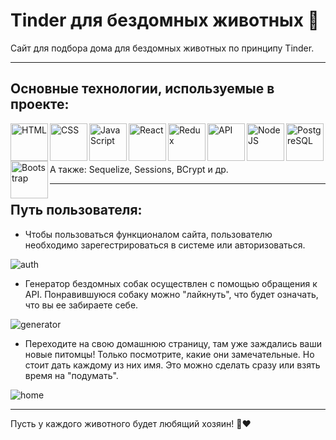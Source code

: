 # Tinder для бездомных животных 🐶
Сайт для подбора дома для бездомных животных по принципу Tinder.

___

## Основные технологии, используемые в проекте:
<img align="left" alt="HTML" width="60px" src="https://img.icons8.com/color/344/html-5--v1.png" />
<img align="left" alt="CSS" width="60px" src="https://img.icons8.com/color/344/css3.png" />
<img align="left" alt="JavaScript" width="60px" src="https://img.icons8.com/color/344/javascript--v2.png" />
<img align="left" alt="React" width="60px" src="https://img.icons8.com/color/344/react-native.png" />
<img align="left" alt="Redux" width="60px" src="https://img.icons8.com/color/344/redux.png" />
<img align="left" alt="API" width="60px" src="https://img.icons8.com/nolan/344/api-settings.png" />
<img align="left" alt="NodeJS" width="60px" src="https://img.icons8.com/fluency/344/node-js.png" />
<img align="left" alt="PostgreSQL" width="60px" src="https://img.icons8.com/color/344/postgreesql.png" />
<img align="left" alt="Bootstrap" width="60px" src="https://img.icons8.com/color/344/bootstrap.png" />
<br/>
<br/>
<br/>

А также: Sequelize, Sessions, BCrypt и др.

___

## Путь пользователя:
- Чтобы пользоваться функционалом сайта, пользователю необходимо зарегестрироваться в системе или авторизоваться. 

![auth](https://github.com/mazaytsevs/SOLO-react/blob/div/screens/reg.png?raw=true)
- Генератор бездомных собак осуществлен с помощью обращения к API. Понравившуюся собаку можно "лайкнуть", что будет означать, что вы ее забираете себе.


![generator](https://github.com/mazaytsevs/SOLO-react/blob/div/screens/gen.png?raw=true)

- Переходите на свою домашнюю страницу, там уже заждались ваши новые питомцы! Только посмотрите, какие они замечательные. Но стоит дать каждому из них имя. Это можно сделать сразу или взять время на "подумать".


![home](https://github.com/mazaytsevs/SOLO-react/blob/div/screens/mainpage.png?raw=true)

___

Пусть у каждого животного будет любящий хозяин! 🐶❤️
